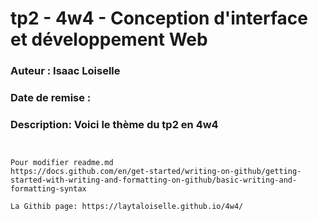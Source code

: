 # tp2 - 4w4 - Conception d'interface et développement Web
### Auteur : **Isaac Loiselle**
### Date de remise : 
### Description: Voici le thème du tp2 en 4w4

```


Pour modifier readme.md
https://docs.github.com/en/get-started/writing-on-github/getting-started-with-writing-and-formatting-on-github/basic-writing-and-formatting-syntax

La Githib page: https://laytaloiselle.github.io/4w4/